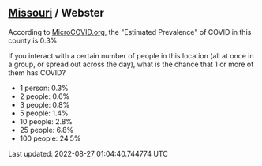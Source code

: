 
## [Missouri](/united-states/missouri) / Webster

According to [MicroCOVID.org](http://microcovid.org),
the "Estimated Prevalence" of COVID in this county is 0.3%

If you interact with a certain number of people in this location
(all at once in a group, or spread out across the day), what is the chance that
1 or more of them has COVID?

- 1 person: 0.3%
- 2 people: 0.6%
- 3 people: 0.8%
- 5 people: 1.4%
- 10 people: 2.8%
- 25 people: 6.8%
- 100 people: 24.5%

Last updated: 2022-08-27 01:04:40.744774 UTC
